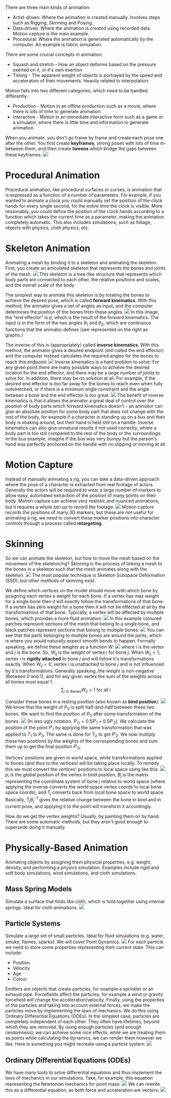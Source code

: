 There are three main kinds of animation:
- Artist-driven: Where the animation is created manually. Involves steps such as Rigging, Skinning and Posing.
- Data-driven: Where the animation is created using recorded data. Motion capture is the main example.
- Procedural: Where the animation is generated automatically by the computer. An example is fabric simulation.

There are some crucial concepts in animation:
- Squash and stretch - How an object deforms based on the pressure exerted on it, or it's own exertion
- Timing - The apparent weight of objects is portrayed by the speed and acceleration of their movements. Heavily related to interpolation.

Motion falls into two different categories, which need to be handled differently:
- Production - Motion in an offline production such as a movie, where there is lots of time to generate animation.
- Interactive - Motion in an immediate interactive form such as a game or a simulator, where there is little time and information to generate animation.

When you animate, you don't go frame by frame and create each pose one after the other. You first create **keyframes**, strong poses with lots of time in-between them, and then create **tweens** which bridge the gaps between these keyframes:
![](Pasted%20image%2020231005120427.png)

# Procedural Animation
Procedural animation, like procedural surfaces or curves, is animation that is expressed as a function of a number of parameters. For example, if you wanted to animate a clock you could manually set the position of the clock hands for every single second, for the entire time the clock is visible. More reasonably, you could define the position of the clock hands according to a function which takes the current time as a parameter, making the animation completely automatic.
This also includes simulations, such as foliage, objects with physics, cloth physics, etc.
# Skeleton Animation
Animating a mesh by binding it to a skeleton and animating the skeleton.
First, you create an articulated skeleton that represents the bones and joints of the mesh.
![](Pasted%20image%2020231012110525.png)
This skeleton is a tree-like structure that represents which body parts are connected to each other, the relative positions and scales, and the overall scale of the body.

The simplest way to animate this skeleton is by rotating the bones to achieve the desired pose, which is called **forward kinematics**. With this method, the animator gives a set of angles as input, and the computer determines the position of the bones from these angles.
![](Pasted%20image%2020231012110844.png)
In this image, the "end effector" is $p$, which is the result of the forward kinematics. The input is in the form of the two angles $\theta_1$ and $\theta_2$, which are continuous functions that the animator defines (see represented on the right as graphs.)

The inverse of this is (appropriately) called **inverse kinematics**. With this method, the animator gives a desired endpoint (still called the end effector) and the computer instead calculates the required angles for the bones to reach this endpoint.
![](Pasted%20image%2020231012111131.png)
Inverse kinematics is a hard problem to solve: For any given point there are many possible ways to achieve the desired location for the end effector, and there may be a large number of joints to solve for.
In addition, there may be no solution at all. For example, if the desired end effector is too far away for the bones to reach even when fully outstretched, or if there is a minimum angle constraint and the angle between a bone and the end effector is too great.
![](Pasted%20image%2020231012111619.png)
The benefit of inverse kinematics is that it allows the animator a great deal of control over the position of body parts which forward kinematics doesn't - an animator can give an absolute position for some body part that does not change with the rest of the body, for example if a character is standing up on a bus and their body is shaking around, but their hand is held still on a handle.
Inverse kinematics can also give unnatural results if not used correctly, where a body part is too still compared to the rest of the body or the surroundings. In the bus example, imagine if the bus was very bumpy but the person's hand was perfectly anchored on the handle with no slipping or moving at all.

# Motion Capture
Instead of manually animating a rig, you can take a data-driven approach where the pose of a character is extracted from real footage of actors. Generally the actors will be required to wear a large number of markers to allow easy, automated extraction of the position of many points on their body.
Motion capture can achieve very realistic and nuanced animations, but it requires a whole set-up to record the footage.
![](Pasted%20image%2020231012112353.png)
Motion capture records the positions of many 3D markers, but these are not useful for animating a rig; we need to convert these marker positions into character controls through a process called **retargeting**.
# Skinning
So we can animate the skeleton, but how to move the mesh based on the movement of the skeleton/rig?
Skinning is the process of linking a mesh to the bones in a skeleton such that the mesh animates along with the skeleton.
![](Pasted%20image%2020231012112811.png)
The most popular technique is Skeleton Subspace Deformation (SSD), but other methods of skinning exist.

We define which vertices on the model should move with which bone by assigning each vertex a weight for each bone. If a vertex has max weight for a single bone then it will exactly follow the transformations of that bone. If a vertex has zero weight for a bone then it will not be effected at all by the transformations of that bone. Typically, a vertex will be affected by multiple bones, which provides a more fluid animation.
![](Pasted%20image%2020231012112925.png)
In this example coloured patches represent sections of the mesh that belong to a single bone, and black patches represent sections that belong to multiple bones:
![](Pasted%20image%2020231012113242.png)
You can see that the parts belonging to multiple bones are around the joints, which is where you would naturally expect smooth bends to happen.
Formally speaking, we define these weights as a function $W$:
![](Pasted%20image%2020231012113406.png)
where $i$ is the vertex and $j$ is the bone. So, $W_{ij}$ is the weight of vertex $i$ for bone $j$.
When $W_{ij} = 1$, vertex $i$ is **rigidly attached** to bone $j$ and will follow it's transformations exactly.
When $W_{ij} = 0$, vertex $i$ is unattached to bone $j$ and is not influenced by it's transformations.
Generally speaking, the weight is non-negative (Between 0 and 1), and for any given vertex the sum of the weights across all bones must equal 1.
$$\sum_{j \in \text{Bones}}W_{ij} = 1 \text{ for all $i$}$$

Consider these bones in a resting position (also known as **bind position**):
![](Pasted%20image%2020231012113828.png)
We know that the weight of $P_0$ is split half-and-half between these two bones.
We want to find the position of $P_0$ after some transformation of the bones. 
![](Pasted%20image%2020231012113943.png)
(In less ugly notation, $P'_0 = 0.5P'_1 + 0.5P'_2$).
We calculate the position of the point $P'_1$ by applying the same transformation that was applied to $T_1$ to $P_0$. The same is done for $T_2$ to get $P'_2$. We now multiply these two positions by the weights of the corresponding bones and sum them up to get the final position $P'_0$.

Vertices' positions are given in world space, while transformations applied to bones (and thus to the vertices) will be taking place locally. To remedy this we must convert the vertices' positions to local space using like this:
![](Pasted%20image%2020231012114615.png)
$p_i$ is the global position of the vertex in bind position, $B_j$ is the matrix representing the coordinate system of bone $j$ relative to world space (where applying the inverse converts the world space vertex coords to local bone space coords), and $T_j$ converts back from local bone space to world space.
Basically, $T_jB_j^{-1}$ gives the relative change between the bone in bind and in current pose, and applying it to the point will transform it accordingly.

How do we get the vertex weights? Usually, by painting them on by hand. There are some automatic methods, but they aren't good enough to supersede doing it manually.

# Physically-Based Animation
Animating objects by assigning them physical properties, e.g. weight, density, and performing a physics simulation. Examples include rigid and soft body simulations, wind simulations, and cloth simulations.
## Mass Spring Models
Simulate a surface that folds like cloth, which is hold together using internal springs. Ideal for cloth animations.
![](Pasted%20image%2020231012122746.png)
## Particle Systems
Simulate a large set of small particles. Ideal for fluid simulations (e.g. water, smoke, flames, sparks). We will cover Point Dynamics.
![](Pasted%20image%2020231012121759.png)
For each particle we need to store some properties representing their current state. This can include:
- Position
- Velocity
- Age
- Colour

Emitters are objects that create particles, for example a sprinkler or an exhaust pipe.
Forcefields affect the particles, for example a wind or gravity forcefield will change the acceleration/velocity.
Finally, using the properties of the particles and taking into account external forces, we make the particles move by implementing the laws of mechanics. We do this using Ordinary Differential Equations (ODEs). 
In the simplest case, particles are completely independent of each other. They often have lifetimes, beyond which they are removed.
By using enough particles (and enough randomness), we can achieve some nice effects; while we are treating them as points while calculating the dynamics, we can render them however we like.
Here is something you might recreate using a particle system:
![](Pasted%20image%2020231012122538.png)

## Ordinary Differential Equations (ODEs)
We have many tools to solve differential equations and thus implement the laws of mechanics in our simulations. Take, for example, this equation representing the Newtonian mechanics for point mass:
![](Pasted%20image%2020231012123013.png)
We can rewrite this as a differential equation, as both force and acceleration are vectors:
![](Pasted%20image%2020231012123055.png)
